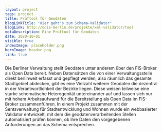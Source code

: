 ```yaml
---
layout: project
tags: project
title: Prüftool für Geodaten
blogLinkTitle: "Hier geht's zum Schema-Validator"
blogLink: http://odis-berlin.de/projekte/xml-validator/tool
metaDescription: Eine Prüftool für Geodaten
date: 2020-10-01
visible: true
indexImage: placeholder.png
heroImage: header.png
link: true
---
```


Die Berliner Verwaltung stellt Geodaten unter anderem über den FIS-Broker als Open Data bereit. Neben Datensätzen die von einer Verwaltungsstelle direkt berlinweit erfasst und gepflegt werden, also räumlich das gesamte Stadtgebiet abdecken, gibt es eine Vielzahl weiterer Geodaten die dezentral in der Verantwortlichkeit der Bezirke liegen. Diese weisen teilweise eine starke schematische Heterogenität untereinander auf und lassen sich nur mit hohem Arbeitsaufwand für die Bereitstellung als Open Data im FIS-Broker zusammenführen. In einem Projekt zusammen mit der Sentsverwaltung für Stadtentwicklung und Wohnen wurde ein webbasierter Validator entwickelt, mit dem die geodatenverarbeitenden Stellen automatisiert prüfen können, ob ihre Daten den vorgegebenen Anforderungen an das Schema entsprechen.

